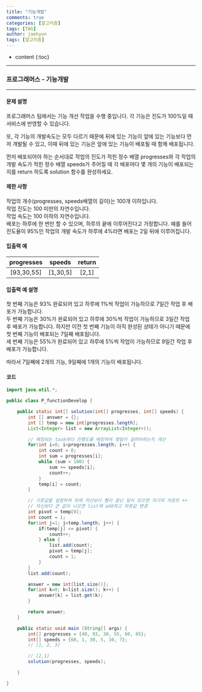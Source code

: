 ```yaml
---
title: "기능개발"
comments: true
categories: [알고리즘]
tags: [TAG]
author: jaehyun
tags: [알고리즘]
---
```

* content
{:toc}

---

### 프로그래머스 - 기능개발

---

#### 문제 설명
프로그래머스 팀에서는 기능 개선 작업을 수행 중입니다. 각 기능은 진도가 100%일 때 서비스에 반영할 수 있습니다.  

또, 각 기능의 개발속도는 모두 다르기 때문에 뒤에 있는 기능이 앞에 있는 기능보다 먼저 개발될 수 있고, 이때 뒤에 있는 기능은 앞에 있는 기능이 배포될 때 함께 배포됩니다.  

먼저 배포되어야 하는 순서대로 작업의 진도가 적힌 정수 배열 progresses와 각 작업의 개발 속도가 적힌 정수 배열 speeds가 주어질 때 각 배포마다 몇 개의 기능이 배포되는지를 return 하도록 solution 함수를 완성하세요.  

#### 제한 사항
작업의 개수(progresses, speeds배열의 길이)는 100개 이하입니다.  
작업 진도는 100 미만의 자연수입니다.  
작업 속도는 100 이하의 자연수입니다.  
배포는 하루에 한 번만 할 수 있으며, 하루의 끝에 이루어진다고 가정합니다. 예를 들어 진도율이 95%인 작업의 개발 속도가 하루에 4%라면 배포는 2일 뒤에 이루어집니다.  

#### 입출력 예
|progresses|speeds|return|
|:---:|:---:|:---:|
|[93,30,55]|[1,30,5]|[2,1]|

#### 입출력 예 설명
첫 번째 기능은 93% 완료되어 있고 하루에 1%씩 작업이 가능하므로 7일간 작업 후 배포가 가능합니다.  
두 번째 기능은 30%가 완료되어 있고 하루에 30%씩 작업이 가능하므로 3일간 작업 후 배포가 가능합니다. 하지만 이전 첫 번째 기능이 아직 완성된 상태가 아니기 때문에 첫 번째 기능이 배포되는 7일째 배포됩니다.  
세 번째 기능은 55%가 완료되어 있고 하루에 5%씩 작업이 가능하므로 9일간 작업 후 배포가 가능합니다.  

따라서 7일째에 2개의 기능, 9일째에 1개의 기능이 배포됩니다.  

#### 코드 

``` java
import java.util.*;

public class P_functionDevelop {

    public static int[] solution(int[] progresses, int[] speeds) {
        int [] answer = {};
        int [] temp = new int[progresses.length];
        List<Integer> list = new ArrayList<Integer>();

        // 매칭되는 task마다 진행도를 매칭하여 몇일이 걸려야하는지 계산
        for(int i=0; i<progresses.length; i++) {
            int count = 0;
            int sum = progresses[i];
            while (sum < 100) {
                sum += speeds[i];
                count++;
            }
            temp[i] = count;
        }

        // 기준값을 설정하여 뒤에 자신보다 빨리 끝난 일이 있으면 자기의 카운트 ++
        // 자신보다 큰 값이 나오면 list에 add하고 피봇값 변경
        int pivot = temp[0];
        int count = 1;
        for(int j=1; j<temp.length; j++) {
            if(temp[j] <= pivot) {
                count++;
            } else {
                list.add(count);
                pivot = temp[j];
                count = 1;
            }
        }
        list.add(count);

        answer = new int[list.size()];
        for(int k=0; k<list.size(); k++) {
            answer[k] = list.get(k);
        }

        return answer;
    }

    public static void main (String[] args) {
        int[] progresses = {40, 93, 30, 55, 60, 65};
        int[] speeds = {60, 1, 30, 5, 10, 7};
        // [1, 2, 3]

        // [2,1]
        solution(progresses, speeds);

    }

}

```

